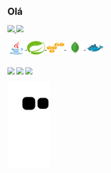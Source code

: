 ## Olá
 <div>
  <a href="https://github.com/RDagjunior">
  <img height="180em" src="https://github-readme-stats.vercel.app/api?username=RDagjunior&show_icons=true&theme=dark&include_all_commits=true&count_private=true"/>
  <img height="180em" src="https://github-readme-stats.vercel.app/api/top-langs/?username=RDagjunior&layout=compact&langs_count=7&theme=dracula"/>
</div>
<div style="display: inline_block"><br>
  <img align="center" alt="agjunior-java" height="30" width="40" src="https://raw.githubusercontent.com/devicons/devicon/master/icons/java/java-original.svg">
   <img align="center" alt="agjunior-spring" height="30" width="40" src="https://raw.githubusercontent.com/devicons/devicon/master/icons/spring/spring-original.svg"> 
  <img align="center" alt="agjunior-aws" height="30" width="40" src="https://raw.githubusercontent.com/devicons/devicon/master/icons/amazonwebservices/amazonwebservices-original.svg">
   <img align="center" alt="agjunior-mongodb" height="30" width="40" src="https://raw.githubusercontent.com/devicons/devicon/master/icons/mongodb/mongodb-original.svg">
   <img align="center" alt="agjunior-docker" height="30" width="40" src="https://raw.githubusercontent.com/devicons/devicon/master/icons/docker/docker-original.svg"> 
</div>
  
  ##
 
<div> 
  <a href="https://instagram.com/aagrjr" target="_blank"><img src="https://img.shields.io/badge/-Instagram-%23E4405F?style=for-the-badge&logo=instagram&logoColor=white" target="_blank"></a>
  <a href = "mailto:aagrjr@gmail.com"><img src="https://img.shields.io/badge/-Gmail-%23333?style=for-the-badge&logo=gmail&logoColor=white" target="_blank"></a>
  <a href="https://www.linkedin.com/in/aagrjr" target="_blank"><img src="https://img.shields.io/badge/-LinkedIn-%230077B5?style=for-the-badge&logo=linkedin&logoColor=white" target="_blank"></a> 
 
  ![Snake animation](https://github.com/RDagjunior/RDagjunior/blob/output/github-contribution-grid-snake.svg)
 
</div>

